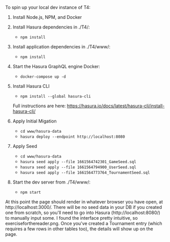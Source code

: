 To spin up your local dev instance of T4:

1. Install Node.js, NPM, and Docker

2. Install Hasura dependencies in ./T4/:

   - `npm install`

3. Install application dependencies in ./T4/www/:

   - `npm install`

4. Start the Hasura GraphQL engine Docker:

   - `docker-compose up -d`

5. Install Hasura CLI

   - `npm install --global hasura-cli`

   Full instructions are here: https://hasura.io/docs/latest/hasura-cli/install-hasura-cli/

6. Apply Initial Migation

   - `cd www/hasura-data`
   - `hasura deploy --endpoint http://localhost:8080`

7. Apply Seed

   - `cd www/hasura-data`
   - `hasura seed apply --file 1661564742301_GameSeed.sql`
   - `hasura seed apply --file 1661564794900_UserSeed.sql`
   - `hasura seed apply --file 1661564773764_TournamentSeed.sql`

7. Start the dev server from ./T4/www/:
   - `npm start`

At this point the page should render in whatever browser you have open, at http://localhost:3000/. There will be no seed data in your DB if you created one from scratch, so you'll need to go into Hasura (http://localhost:8080/) to manually input some. I found the interface pretty intuitive, so exerciseforthereader.png. Once you've created a Tournament entry (which requires a few rows in other tables too), the details will show up on the page.
